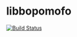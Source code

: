 # libbopomofo
[![Build Status](https://travis-ci.org/czchen/libbopomofo.svg?branch=master)](https://travis-ci.org/czchen/libbopomofo)
